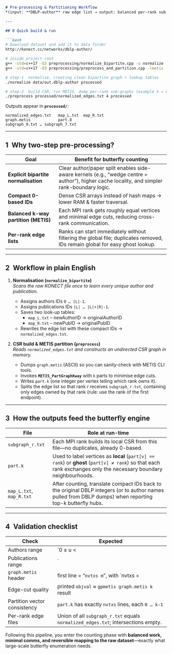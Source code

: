 ```markdown
# Pre-processing & Partitioning Workflow  
*(input: **DBLP-author** raw edge list → output: balanced per-rank sub-graphs)*

---

## 0 Quick build & run

```bash
# Download dataset and add it to data folder
http://konect.cc/networks/dblp-author/

# inside project-root
g++ -std=c++17 -O3 preprocessing/normalize_bipartite.cpp -o normalize
g++ -std=c++17 -O3 preprocessing/preprocess_and_partition.cpp -lmetis -o preprocess

# step-1  normalise, creating clean bipartite graph + lookup tables
./normalize data/out.dblp-author processed

# step-2  build CSR, run METIS, dump per-rank sub-graphs (example k = 8)
./preprocess processed/normalized_edges.txt 4 processed
```

Outputs appear in **`processed/`**:
```
normalized_edges.txt   map_L.txt  map_R.txt
graph.metis            part.8
subgraph_0.txt … subgraph_7.txt
```

---

## 1 Why two-step pre-processing?

| Goal | Benefit for butterfly counting |
|------|--------------------------------|
| **Explicit bipartite normalisation** | Clear author/paper split enables side-aware kernels (e.g., “wedge centre = author”), higher cache locality, and simpler rank-boundary logic. |
| **Compact 0-based IDs** | Dense CSR arrays instead of hash maps → lower RAM & faster traversal. |
| **Balanced k-way partition (METIS)** | Each MPI rank gets roughly equal vertices and minimal edge cuts, reducing cross-rank communication. |
| **Per-rank edge lists** | Ranks can start immediately without filtering the global file; duplicates removed, IDs remain global for easy ghost lookup. |

---

## 2 Workflow in plain English

1. **Normalisation (`normalize_bipartite`)**  
   *Scans the raw KONECT file once to learn every unique author and publication.*  
   * Assigns authors IDs `0 … |L|-1`.  
   * Assigns publications IDs `|L| … |L|+|R|-1`.  
   * Saves two look-up tables:  
     * `map_L.txt` – newAuthorID → originalAuthorID  
     * `map_R.txt` – newPubID → originalPubID  
   * Rewrites the edge list with these compact IDs → `normalized_edges.txt`.

2. **CSR build & METIS partition (`preprocess`)**  
   *Reads `normalized_edges.txt` and constructs an undirected CSR graph in memory.*  
   * Dumps `graph.metis` (ASCII) so you can sanity-check with METIS CLI tools.  
   * Invokes **`METIS_PartGraphKway`** with `k` parts to minimise edge cuts.  
   * Writes `part.k` (one integer per vertex telling which rank owns it).  
   * Splits the edge list so that rank *r* receives `subgraph_r.txt`, containing only edges owned by that rank (rule: use the rank of the first endpoint).

---

## 3 How the outputs feed the butterfly engine

| File | Role at run-time |
|------|------------------|
| `subgraph_r.txt` | Each MPI rank builds its local CSR from this file—no duplicates, already 0-based. |
| `part.k` | Used to label vertices as **local** (`part[v] == rank`) or **ghost** (`part[v] ≠ rank`) so that each rank exchanges only the necessary boundary neighbourhoods. |
| `map_L.txt`, `map_R.txt` | After counting, translate compact IDs back to the original DBLP integers (or to author names pulled from DBLP dumps) when reporting top-k butterfly hubs. |

---

## 4 Validation checklist

| Check | Expected |
|-------|----------|
| Authors range | `0 ≤ u < |L|` in every edge line |
| Publications range | `|L| ≤ v < |L|+|R|` in every edge line |
| `graph.metis` header | first line = “`nvtxs m`”, with `nvtxs = |L|+|R|` |
| Edge-cut quality | printed `objval` ≈ `gpmetis graph.metis k` result |
| Partition vector consistency | `part.k` has exactly `nvtxs` lines, each `0 … k-1` |
| Per-rank edge files | Union of all `subgraph_r.txt` equals `normalized_edges.txt`; intersections empty. |

Following this pipeline, you enter the counting phase with **balanced work, minimal comms, and reversible mapping to the raw dataset**—exactly what large-scale butterfly enumeration needs.
```
